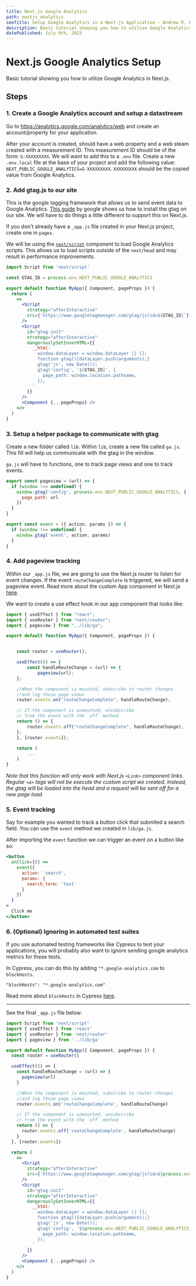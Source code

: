 ```yaml
---
title: Next.js Google Analytics
path: nextjs_analytics
seoTitle: Setup Google Analytics in a Next.js Application - Andrew R. Porter
description: Basic tutorial showing you how to utilize Google Analytics in Next.js.
datePublished: July 9th, 2022
---
```


# Next.js Google Analytics Setup

Basic tutorial showing you how to utilize Google Analytics in Next.js.

## Steps

### 1. Create a Google Analytics account and setup a datastream

Go to https://analytics.google.com/analytics/web and create an account/property for your application.

After your account is created, should have a web property and a web steam created with a measurement ID. This measurement ID should be of the form: `G-XXXXXXXXX`. We will want to add this to a `.env` file. Create a new `.env.local` file at the base of your project and add the following value: `NEXT_PUBLIC_GOOGLE_ANALYTICS=G-XXXXXXXXX`. `XXXXXXXXX` should be the copied value from Google Analytics.

### 2. Add gtag.js to our site

This is the google tagging framework that allows us to send event data to Google Analytics. [This guide](https://developers.google.com/analytics/devguides/collection/gtagjs) by google shows us how to install the gtag on our site. We will have to do things a little different to support this on Next.js.

If you don't already have a `_app.js` file created in your Next.js project, create one in `pages`.

We will be using the [`next/script`](https://nextjs.org/docs/basic-features/script) component to load Google Analytics scripts. This allows us to load scripts outside of the `next/head` and may result in performance improvements.

```jsx
import Script from 'next/script'

const GTAG_ID = process.env.NEXT_PUBLIC_GOOGLE_ANALYTICS

export default function MyApp({ Component, pageProps }) {
  return (
    <>
      <Script
        strategy="afterInteractive"
        src={`https://www.googletagmanager.com/gtag/js?id=${GTAG_ID}`}
      />
      <Script
        id="gtag-init"
        strategy="afterInteractive"
        dangerouslySetInnerHTML={{
          __html: `
            window.dataLayer = window.dataLayer || [];
            function gtag(){dataLayer.push(arguments);}
            gtag('js', new Date());
            gtag('config', '${GTAG_ID}', {
              page_path: window.location.pathname,
            });
          `
        }}
      />
      <Component {...pageProps} />
    </>
  )
}
```

### 3. Setup a helper package to communicate with gtag

Create a new folder called `lib`. Within `lib`, create a new file called `ga.js`. This fill will help us communicate with the gtag in the window.

`ga.js` will have to functions, one to track page views and one to track events.

```jsx
export const pageview = (url) => {
  if (window !== undefined) {
    window.gtag('config', process.env.NEXT_PUBLIC_GOOGLE_ANALYTICS, {
      page_path: url
    })
  }
}

export const event = ({ action, params }) => {
  if (window !== undefined) {
    window.gtag('event', action, params)
  }
}
```

### 4. Add pageview tracking

Within our `_app.js` file, we are going to use the Next.js router to listen for event changes. If the event `routeChangeComplete` is triggered, we will send a pageview event. Read more about the custom App component in Next.js [here](https://nextjs.org/docs/advanced-features/custom-app).

We want to create a use effect hook in our app component that looks like:

```jsx
import { useEffect } from "react";
import { useRouter } from "next/router";
import { pageview } from "../lib/ga";

export default function MyApp({ Component, pageProps }) {


    const router = useRouter();

    useEffect(() => {
        const handleRouteChange = (url) => {
            pageview(url);
    };

    //When the component is mounted, subscribe to router changes
    //and log those page views
    router.events.on("routeChangeComplete", handleRouteChange);

    // If the component is unmounted, unsubscribe
    // from the event with the `off` method
    return () => {
        router.events.off("routeChangeComplete", handleRouteChange);
    };
    }, [router.events]);

    return (
        ...
    )
}
```

_Note that this function will only work with Next.js `<Link>` component links. Regular `<a>` tags will not be execute the custom script we created. Instead, the gtag will be loaded into the head and a request will be sent off for a new page load._

### 5. Event tracking

Say for example you wanted to track a button click that submited a search field. You can use the `event` method we created in `lib/ga.js`.

After importing the `event` function we can trigger an event on a button like so:

```jsx
<button
  onClick={() =>
    event({
      action: 'search',
      params: {
        search_term: 'test'
      }
    })
  }
>
  Click me
</button>
```

### 6. (Optional) Ignoring in automated test suites

If you use automated testing frameworks like Cypress to test your applications, you will probably also want to ignore sending google analytics metrics for these tests.

In Cypress, you can do this by adding `"*.google-analytics.com` to `blockHosts`.

```
"blockHosts": "*.google-analytics.com"
```

Read more about `blockHosts` in Cypress [here](https://docs.cypress.io/guides/references/configuration#Browser).

---

See the final `_app.js` file below:

```jsx
import Script from 'next/script'
import { useEffect } from 'react'
import { useRouter } from 'next/router'
import { pageview } from '../lib/ga'

export default function MyApp({ Component, pageProps }) {
  const router = useRouter()

  useEffect(() => {
    const handleRouteChange = (url) => {
      pageview(url)
    }

    //When the component is mounted, subscribe to router changes
    //and log those page views
    router.events.on('routeChangeComplete', handleRouteChange)

    // If the component is unmounted, unsubscribe
    // from the event with the `off` method
    return () => {
      router.events.off('routeChangeComplete', handleRouteChange)
    }
  }, [router.events])

  return (
    <>
      <Script
        strategy="afterInteractive"
        src={`https://www.googletagmanager.com/gtag/js?id=${process.env.NEXT_PUBLIC_GOOGLE_ANALYTICS}`}
      />
      <Script
        id="gtag-init"
        strategy="afterInteractive"
        dangerouslySetInnerHTML={{
          __html: `
            window.dataLayer = window.dataLayer || [];
            function gtag(){dataLayer.push(arguments);}
            gtag('js', new Date());
            gtag('config', '${process.env.NEXT_PUBLIC_GOOGLE_ANALYTICS}', {
              page_path: window.location.pathname,
            });
          `
        }}
      />
      <Component {...pageProps} />
    </>
  )
}
```
